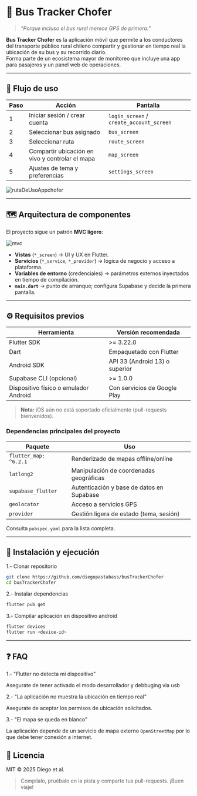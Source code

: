 # 🚌 Bus Tracker Chofer

> *“Porque incluso el bus rural merece GPS de primera.”*  

**Bus Tracker Chofer** es la aplicación móvil que permite a los conductores del transporte público rural chileno compartir y gestionar en tiempo real la ubicación de su bus y su recorrido diario.  
Forma parte de un ecosistema mayor de monitoreo que incluye una app para pasajeros y un panel web de operaciones.

---

## 🚦 Flujo de uso

| Paso | Acción | Pantalla |
|------|--------|----------|
| 1 | Iniciar sesión / crear cuenta | `login_screen` / `create_account_screen` |
| 2 | Seleccionar bus asignado | `bus_screen` |
| 3 | Seleccionar ruta | `route_screen` |
| 4 | Compartir ubicación en vivo y controlar el mapa | `map_screen` |
| 5 | Ajustes de tema y preferencias | `settings_screen` |

![rutaDeUsoAppchofer](https://github.com/user-attachments/assets/7733974a-70a4-4f6f-b1da-5bca90b2cee8)

---

## 🗺️ Arquitectura de componentes

El proyecto sigue un patrón **MVC ligero**:

![mvc](https://github.com/user-attachments/assets/88e6a707-dcfc-40a3-824a-738038dae9b7)

- **Vistas** (`*_screen`) → UI y UX en Flutter.  
- **Servicios** (`*_service`, `*_provider`) → lógica de negocio y acceso a plataforma.  
- **Variables de entorno** (credenciales) → parámetros externos inyectados en tiempo de compilación.  
- **`main.dart`** → punto de arranque; configura Supabase y decide la primera pantalla.

---

## ⚙️ Requisitos previos

| Herramienta | Versión recomendada |
|-------------|--------------------|
| Flutter SDK | >= 3.22.0 |
| Dart | Empaquetado con Flutter |
| Android SDK | API 33 (Android 13) o superior |
| Supabase CLI (opcional) | >= 1.0.0 |
| Dispositivo físico o emulador Android | Con servicios de Google Play |

> **Nota:** iOS aún no está soportado oficialmente (pull-requests bienvenidos).

### Dependencias principales del proyecto

| Paquete | Uso |
|---------|-----|
| `flutter_map: ^6.2.1` | Renderizado de mapas offline/online |
| `latlong2` | Manipulación de coordenadas geográficas |
| `supabase_flutter` | Autenticación y base de datos en Supabase |
| `geolocator` | Acceso a servicios GPS |
| `provider` | Gestión ligera de estado (tema, sesión) |

Consulta `pubspec.yaml` para la lista completa.

---

## 🔧 Instalación y ejecución

1.- Clonar repositorio

```bash
git clone https://github.com/diegopastabass/busTrackerChofer
cd busTrackerChofer
```

2.- Instalar dependencias

``` bash
flutter pub get
```

3.- Compilar aplicación en dispositivo android

``` bash
flutter devices
flutter run <device-id>
```

---

## ❓ FAQ
1.- "Flutter no detecta mi dispositivo"


Asegurate de tener activado el modo desarrollador y debbuging via usb


2.- "La aplicación no muestra la ubicación en tiempo real"


Asegurate de aceptar los permisos de ubicación solicitados.


3.- "El mapa se queda en blanco"

La aplicación depende de un servicio de mapa externo `OpenStreetMap` por lo que debe tener conexión a internet.

## 📜 Licencia

MIT © 2025 Diego et al. 

> Compílalo, pruébalo en la pista y comparte tus pull-requests. ¡Buen viaje!
